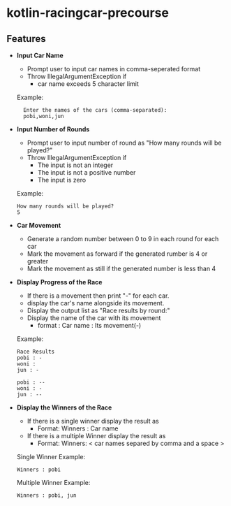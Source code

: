 # kotlin-racingcar-precourse

## Features

- **Input Car Name**

  - Prompt user to input car names in comma-seperated format
  - Throw IllegalArgumentException if
    - car name exceeds 5 character limit

  Example:

  ```
    Enter the names of the cars (comma-separated):
    pobi,woni,jun
  ```

- **Input Number of Rounds**

  - Prompt user to input number of round as "How many rounds will be played?"
  - Throw IllegalArgumentException if
    - The input is not an integer
    - The input is not a positive number
    - The input is zero

  Example:

  ```
  How many rounds will be played?
  5
  ```

- **Car Movement**

  - Generate a random number between 0 to 9 in each round for each car
  - Mark the movement as forward if the generated rumber is 4 or greater
  - Mark the movement as still if the generated number is less than 4

- **Display Progress of the Race**

  - If there is a movement then print "-" for each car.
  - display the car's name alongside its movement.
  - Display the output list as "Race results by round:"
  - Display the name of the car with its movement
    - format : Car name : Its movement(-)

  Example:

  ```
  Race Results
  pobi : -
  woni :
  jun : -

  pobi : --
  woni : -
  jun : --
  ```

- **Display the Winners of the Race**

  - If there is a single winner display the result as
    - Format: Winners : Car name
  - If there is a multiple Winner display the result as
    - Format: Winners: < car names separed by comma and a space >

  Single Winner Example:

  ```
  Winners : pobi
  ```

  Multiple Winner Example:

  ```
  Winners : pobi, jun
  ```
